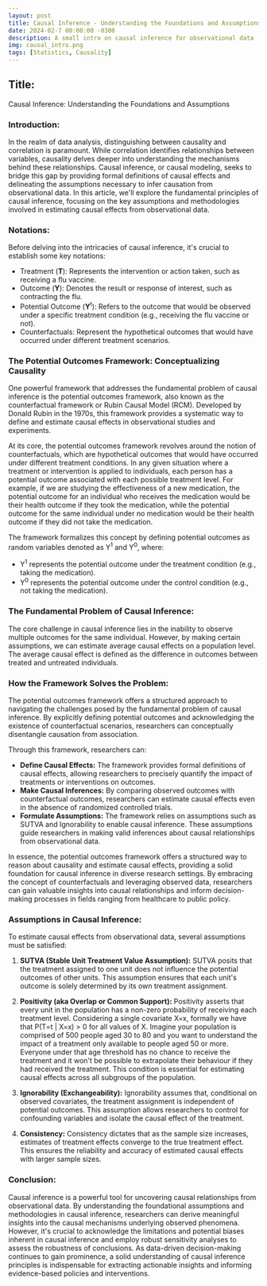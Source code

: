 ```yaml
---
layout: post
title: Causal Inference - Understanding the Foundations and Assumptions
date: 2024-02-7 00:00:00 -0300
description: A small intro on causal inference for observational data
img: causal_intro.png
tags: [Statistics, Causality]
---
```


## **Title:**
Causal Inference: Understanding the Foundations and Assumptions

### **Introduction:**
In the realm of data analysis, distinguishing between causality and correlation is paramount. While correlation identifies relationships between variables, causality delves deeper into understanding the mechanisms behind these relationships. Causal inference, or causal modeling, seeks to bridge this gap by providing formal definitions of causal effects and delineating the assumptions necessary to infer causation from observational data. In this article, we'll explore the fundamental principles of causal inference, focusing on the key assumptions and methodologies involved in estimating causal effects from observational data.

### **Notations:**
Before delving into the intricacies of causal inference, it's crucial to establish some key notations:
- Treatment (**T**): Represents the intervention or action taken, such as receiving a flu vaccine.
- Outcome (**Y**): Denotes the result or response of interest, such as contracting the flu.
- Potential Outcome (**Y**<sup>t</sup>): Refers to the outcome that would be observed under a specific treatment condition (e.g., receiving the flu vaccine or not).
- Counterfactuals: Represent the hypothetical outcomes that would have occurred under different treatment scenarios.


### **The Potential Outcomes Framework: Conceptualizing Causality**

One powerful framework that addresses the fundamental problem of causal inference is the potential outcomes framework, also known as the counterfactual framework or Rubin Causal Model (RCM). Developed by Donald Rubin in the 1970s, this framework provides a systematic way to define and estimate causal effects in observational studies and experiments.

At its core, the potential outcomes framework revolves around the notion of counterfactuals, which are hypothetical outcomes that would have occurred under different treatment conditions. In any given situation where a treatment or intervention is applied to individuals, each person has a potential outcome associated with each possible treatment level. For example, if we are studying the effectiveness of a new medication, the potential outcome for an individual who receives the medication would be their health outcome if they took the medication, while the potential outcome for the same individual under no medication would be their health outcome if they did not take the medication.

The framework formalizes this concept by defining potential outcomes as random variables denoted as Y<sup>1</sup> and Y<sup>0</sup>, where:

- Y<sup>1</sup> represents the potential outcome under the treatment condition (e.g., taking the medication).
- Y<sup>0</sup> represents the potential outcome under the control condition (e.g., not taking the medication).

### **The Fundamental Problem of Causal Inference:**
The core challenge in causal inference lies in the inability to observe multiple outcomes for the same individual. However, by making certain assumptions, we can estimate average causal effects on a population level. The average causal effect is defined as the difference in outcomes between treated and untreated individuals.

### **How the Framework Solves the Problem:**

The potential outcomes framework offers a structured approach to navigating the challenges posed by the fundamental problem of causal inference. By explicitly defining potential outcomes and acknowledging the existence of counterfactual scenarios, researchers can conceptually disentangle causation from association.

Through this framework, researchers can:

- **Define Causal Effects:** The framework provides formal definitions of causal effects, allowing researchers to precisely quantify the impact of treatments or interventions on outcomes.
- **Make Causal Inferences:** By comparing observed outcomes with counterfactual outcomes, researchers can estimate causal effects even in the absence of randomized controlled trials.
- **Formulate Assumptions:** The framework relies on assumptions such as SUTVA and Ignorability to enable causal inference. These assumptions guide researchers in making valid inferences about causal relationships from observational data.

In essence, the potential outcomes framework offers a structured way to reason about causality and estimate causal effects, providing a solid foundation for causal inference in diverse research settings. By embracing the concept of counterfactuals and leveraging observed data, researchers can gain valuable insights into causal relationships and inform decision-making processes in fields ranging from healthcare to public policy.

### **Assumptions in Causal Inference:**
To estimate causal effects from observational data, several assumptions must be satisfied:

1. **SUTVA (Stable Unit Treatment Value Assumption):** SUTVA posits that the treatment assigned to one unit does not influence the potential outcomes of other units. This assumption ensures that each unit's outcome is solely determined by its own treatment assignment.
  
2. **Positivity (aka Overlap or Common Support):** Positivity asserts that every unit in the population has a non-zero probability of receiving each treatment level. Considering a single covariate X=x, formally we have that P(T=t | X=x) > 0 for all values of X. Imagine your population is comprised of 500 people aged 30 to 80 and you want to understand the impact of a treatment only available to people aged 50 or more.  Everyone under that age threshold has no chance to receive the treatment and it won't be possible to extrapolate their behaviour if they had received the treatment. This condition is essential for estimating causal effects across all subgroups of the population.
  
3. **Ignorability (Exchangeability):** Ignorability assumes that, conditional on observed covariates, the treatment assignment is independent of potential outcomes. This assumption allows researchers to control for confounding variables and isolate the causal effect of the treatment.
  
4. **Consistency:** Consistency dictates that as the sample size increases, estimates of treatment effects converge to the true treatment effect. This ensures the reliability and accuracy of estimated causal effects with larger sample sizes.

### **Conclusion:**
Causal inference is a powerful tool for uncovering causal relationships from observational data. By understanding the foundational assumptions and methodologies in causal inference, researchers can derive meaningful insights into the causal mechanisms underlying observed phenomena. However, it's crucial to acknowledge the limitations and potential biases inherent in causal inference and employ robust sensitivity analyses to assess the robustness of conclusions. As data-driven decision-making continues to gain prominence, a solid understanding of causal inference principles is indispensable for extracting actionable insights and informing evidence-based policies and interventions.

